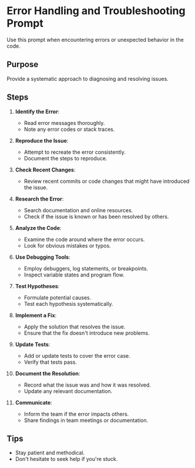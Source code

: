 # Error Handling and Troubleshooting Prompt

Use this prompt when encountering errors or unexpected behavior in the code.

## Purpose
Provide a systematic approach to diagnosing and resolving issues.

## Steps

1. **Identify the Error**:
   - Read error messages thoroughly.
   - Note any error codes or stack traces.

2. **Reproduce the Issue**:
   - Attempt to recreate the error consistently.
   - Document the steps to reproduce.

3. **Check Recent Changes**:
   - Review recent commits or code changes that might have introduced the issue.

4. **Research the Error**:
   - Search documentation and online resources.
   - Check if the issue is known or has been resolved by others.

5. **Analyze the Code**:
   - Examine the code around where the error occurs.
   - Look for obvious mistakes or typos.

6. **Use Debugging Tools**:
   - Employ debuggers, log statements, or breakpoints.
   - Inspect variable states and program flow.

7. **Test Hypotheses**:
   - Formulate potential causes.
   - Test each hypothesis systematically.

8. **Implement a Fix**:
   - Apply the solution that resolves the issue.
   - Ensure that the fix doesn't introduce new problems.

9. **Update Tests**:
   - Add or update tests to cover the error case.
   - Verify that tests pass.

10. **Document the Resolution**:
    - Record what the issue was and how it was resolved.
    - Update any relevant documentation.

11. **Communicate**:
    - Inform the team if the error impacts others.
    - Share findings in team meetings or documentation.

## Tips
- Stay patient and methodical.
- Don't hesitate to seek help if you're stuck.